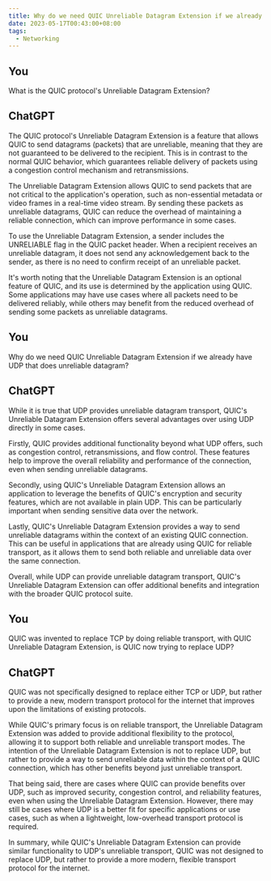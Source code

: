 ```yaml
---
title: Why do we need QUIC Unreliable Datagram Extension if we already have UDP that does unreliable datagram?
date: 2023-05-17T00:43:00+08:00
tags:
  - Networking
---
```

## You
What is the QUIC protocol's Unreliable Datagram Extension?

## ChatGPT
The QUIC protocol's Unreliable Datagram Extension is a feature that allows QUIC to send datagrams (packets) that are unreliable, meaning that they are not guaranteed to be delivered to the recipient. This is in contrast to the normal QUIC behavior, which guarantees reliable delivery of packets using a congestion control mechanism and retransmissions.

The Unreliable Datagram Extension allows QUIC to send packets that are not critical to the application's operation, such as non-essential metadata or video frames in a real-time video stream. By sending these packets as unreliable datagrams, QUIC can reduce the overhead of maintaining a reliable connection, which can improve performance in some cases.

To use the Unreliable Datagram Extension, a sender includes the UNRELIABLE flag in the QUIC packet header. When a recipient receives an unreliable datagram, it does not send any acknowledgement back to the sender, as there is no need to confirm receipt of an unreliable packet.

It's worth noting that the Unreliable Datagram Extension is an optional feature of QUIC, and its use is determined by the application using QUIC. Some applications may have use cases where all packets need to be delivered reliably, while others may benefit from the reduced overhead of sending some packets as unreliable datagrams.

## You
Why do we need QUIC Unreliable Datagram Extension if we already have UDP that does unreliable datagram?

## ChatGPT
While it is true that UDP provides unreliable datagram transport, QUIC's Unreliable Datagram Extension offers several advantages over using UDP directly in some cases.

Firstly, QUIC provides additional functionality beyond what UDP offers, such as congestion control, retransmissions, and flow control. These features help to improve the overall reliability and performance of the connection, even when sending unreliable datagrams.

Secondly, using QUIC's Unreliable Datagram Extension allows an application to leverage the benefits of QUIC's encryption and security features, which are not available in plain UDP. This can be particularly important when sending sensitive data over the network.

Lastly, QUIC's Unreliable Datagram Extension provides a way to send unreliable datagrams within the context of an existing QUIC connection. This can be useful in applications that are already using QUIC for reliable transport, as it allows them to send both reliable and unreliable data over the same connection.

Overall, while UDP can provide unreliable datagram transport, QUIC's Unreliable Datagram Extension can offer additional benefits and integration with the broader QUIC protocol suite.

## You
QUIC was invented to replace TCP by doing reliable transport, with QUIC Unreliable Datagram Extension, is QUIC now trying to replace UDP?

## ChatGPT
QUIC was not specifically designed to replace either TCP or UDP, but rather to provide a new, modern transport protocol for the internet that improves upon the limitations of existing protocols.

While QUIC's primary focus is on reliable transport, the Unreliable Datagram Extension was added to provide additional flexibility to the protocol, allowing it to support both reliable and unreliable transport modes. The intention of the Unreliable Datagram Extension is not to replace UDP, but rather to provide a way to send unreliable data within the context of a QUIC connection, which has other benefits beyond just unreliable transport.

That being said, there are cases where QUIC can provide benefits over UDP, such as improved security, congestion control, and reliability features, even when using the Unreliable Datagram Extension. However, there may still be cases where UDP is a better fit for specific applications or use cases, such as when a lightweight, low-overhead transport protocol is required.

In summary, while QUIC's Unreliable Datagram Extension can provide similar functionality to UDP's unreliable transport, QUIC was not designed to replace UDP, but rather to provide a more modern, flexible transport protocol for the internet.